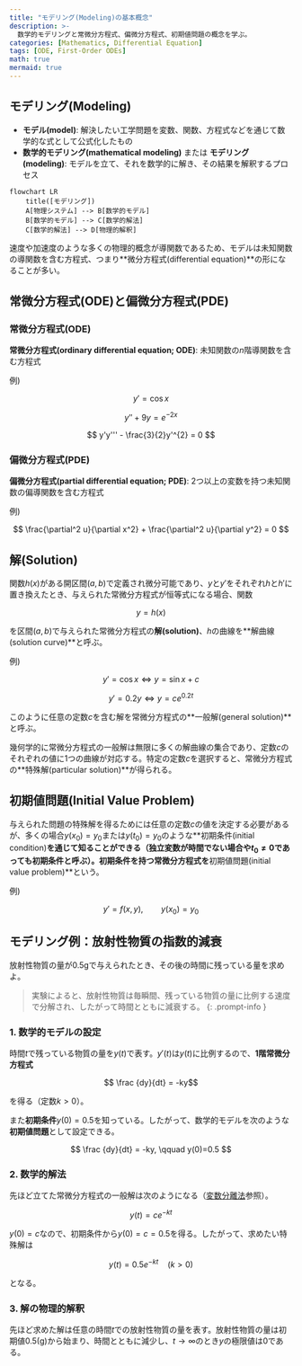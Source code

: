 ```yaml
---
title: "モデリング(Modeling)の基本概念"
description: >-
  数学的モデリングと常微分方程式、偏微分方程式、初期値問題の概念を学ぶ。
categories: [Mathematics, Differential Equation]
tags: [ODE, First-Order ODEs]
math: true
mermaid: true
---
```


## モデリング(Modeling)
- **モデル(model)**: 解決したい工学問題を変数、関数、方程式などを通じて数学的な式として公式化したもの
- **数学的モデリング(mathematical modeling)** または **モデリング(modeling)**: モデルを立て、それを数学的に解き、その結果を解釈するプロセス

```mermaid
flowchart LR
	title([モデリング])
	A[物理システム] --> B[数学的モデル]
	B[数学的モデル] --> C[数学的解法]
	C[数学的解法] --> D[物理的解釈]
```

速度や加速度のような多くの物理的概念が導関数であるため、モデルは未知関数の導関数を含む方程式、つまり**微分方程式(differential equation)**の形になることが多い。

## 常微分方程式(ODE)と偏微分方程式(PDE)
### 常微分方程式(ODE)
**常微分方程式(ordinary differential equation; ODE)**: 未知関数の$n$階導関数を含む方程式

例)

$$y' = \cos x$$

$$ y'' + 9y = e^{-2x} $$

$$ y'y''' - \frac{3}{2}y'^{2} = 0 $$


### 偏微分方程式(PDE)
**偏微分方程式(partial differential equation; PDE)**: 2つ以上の変数を持つ未知関数の偏導関数を含む方程式

例)

$$ \frac{\partial^2 u}{\partial x^2} + \frac{\partial^2 u}{\partial y^2} = 0 $$

## 解(Solution)
関数$h(x)$がある開区間$(a, b)$で定義され微分可能であり、$y$と$y'$をそれぞれ$h$と$h'$に置き換えたとき、与えられた常微分方程式が恒等式になる場合、関数

$$ y = h(x) $$

を区間$(a, b)$で与えられた常微分方程式の**解(solution)**、$h$の曲線を**解曲線(solution curve)**と呼ぶ。

例)

$$ y'=\cos x \Leftrightarrow y=\sin x+c $$

$$ y'=0.2y \Leftrightarrow y=ce^{0.2t} $$

このように任意の定数$c$を含む解を常微分方程式の**一般解(general solution)**と呼ぶ。

幾何学的に常微分方程式の一般解は無限に多くの解曲線の集合であり、定数$c$のそれぞれの値に1つの曲線が対応する。特定の定数$c$を選択すると、常微分方程式の**特殊解(particular solution)**が得られる。

## 初期値問題(Initial Value Problem)
与えられた問題の特殊解を得るためには任意の定数$c$の値を決定する必要があるが、多くの場合$y(x_{0})=y_{0}$または$y(t_{0})=y_{0}$のような**初期条件(initial condition)**を通じて知ることができる（独立変数が時間でない場合や$t_{0}\neq0$であっても初期条件と呼ぶ）。初期条件を持つ常微分方程式を**初期値問題(initial value problem)**という。

例)

$$ y'=f(x,y),\qquad y(x_{0})=y_{0} $$

## モデリング例：放射性物質の指数的減衰
放射性物質の量が0.5gで与えられたとき、その後の時間に残っている量を求めよ。
> 実験によると、放射性物質は毎瞬間、残っている物質の量に比例する速度で分解され、したがって時間とともに減衰する。
{: .prompt-info }

### 1. 数学的モデルの設定
時間$t$で残っている物質の量を$y(t)$で表す。$y'(t)$は$y(t)$に比例するので、**1階常微分方程式**

$$ \frac {dy}{dt} = -ky$$ 

を得る（定数$k>0$）。

また**初期条件**$y(0)=0.5$を知っている。したがって、数学的モデルを次のような**初期値問題**として設定できる。

$$ \frac {dy}{dt} = -ky, \qquad y(0)=0.5 $$

### 2. 数学的解法
先ほど立てた常微分方程式の一般解は次のようになる（[変数分離法](/posts/Separation-of-Variables/#モデリング例放射性炭素年代測定法radiocarbon-dating)参照）。

$$ y(t)=ce^{-kt} $$

$y(0)=c$なので、初期条件から$y(0)=c=0.5$を得る。したがって、求めたい特殊解は

$$ y(t)=0.5e^{-kt} \quad(k>0)$$

となる。

### 3. 解の物理的解釈
先ほど求めた解は任意の時間$t$での放射性物質の量を表す。放射性物質の量は初期値0.5(g)から始まり、時間とともに減少し、$t \to \infty$のとき$y$の極限値は$0$である。